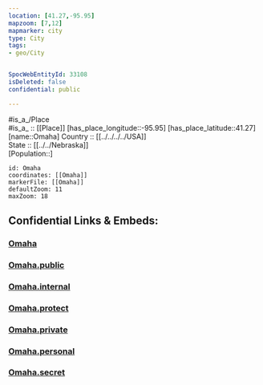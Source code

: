 ```yaml
---
location: [41.27,-95.95] 
mapzoom: [7,12] 
mapmarker: city 
type: City
tags:
- geo/City


SpocWebEntityId: 33108
isDeleted: false
confidential: public

---
```

#is_a_/Place  
#is_a_ :: [[Place]] 
[has_place_longitude::-95.95] 
[has_place_latitude::41.27] 
[name::Omaha] 
Country :: [[../../../../USA]]  
State :: [[../../Nebraska]]  
[Population::] 



```leaflet
id: Omaha
coordinates: [[Omaha]] 
markerFile: [[Omaha]] 
defaultZoom: 11 
maxZoom: 18
```


## Confidential Links & Embeds: 

### [Omaha](/_Standards/Earth/Continent/America~North/USA/USA~Central/Nebraska/counties~Nebraska/Douglas,County/cities~Douglas/Omaha.md) 

### [Omaha.public](/_public/Earth/Continent/America~North/USA/USA~Central/Nebraska/counties~Nebraska/Douglas,County/cities~Douglas/Omaha.public.md) 

### [Omaha.internal](/_internal/Earth/Continent/America~North/USA/USA~Central/Nebraska/counties~Nebraska/Douglas,County/cities~Douglas/Omaha.internal.md) 

### [Omaha.protect](/_protect/Earth/Continent/America~North/USA/USA~Central/Nebraska/counties~Nebraska/Douglas,County/cities~Douglas/Omaha.protect.md) 

### [Omaha.private](/_private/Earth/Continent/America~North/USA/USA~Central/Nebraska/counties~Nebraska/Douglas,County/cities~Douglas/Omaha.private.md) 

### [Omaha.personal](/_personal/Earth/Continent/America~North/USA/USA~Central/Nebraska/counties~Nebraska/Douglas,County/cities~Douglas/Omaha.personal.md) 

### [Omaha.secret](/_secret/Earth/Continent/America~North/USA/USA~Central/Nebraska/counties~Nebraska/Douglas,County/cities~Douglas/Omaha.secret.md)

